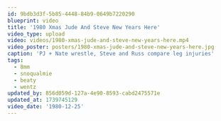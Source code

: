```yaml
---
id: 9bdb3d3f-5b85-4448-84b9-0649b7220290
blueprint: video
title: '1980 Xmas Jude And Steve New Years Here'
video_type: upload
video: videos/1980-xmas-jude-and-steve-new-years-here.mp4
video_poster: posters/1980-xmas-jude-and-steve-new-years-here.jpg
caption: 'PJ + Nate wrestle, Steve and Russ compare leg injuries'
tags:
  - 8mm
  - snoqualmie
  - beaty
  - wentz
updated_by: 856d059d-127a-4e90-8593-cabd2475571e
updated_at: 1739745129
video_date: '1980-12-25'
---
```

